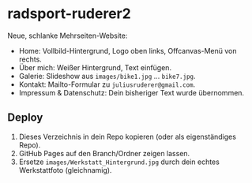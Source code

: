 # radsport-ruderer2

Neue, schlanke Mehrseiten-Website:

- Home: Vollbild-Hintergrund, Logo oben links, Offcanvas-Menü von rechts.
- Über mich: Weißer Hintergrund, Text einfügen.
- Galerie: Slideshow aus `images/bike1.jpg` … `bike7.jpg`.
- Kontakt: Mailto-Formular zu `juliusruderer@gmail.com`.
- Impressum & Datenschutz: Dein bisheriger Text wurde übernommen.

## Deploy

1. Dieses Verzeichnis in dein Repo kopieren (oder als eigenständiges Repo).
2. GitHub Pages auf den Branch/Ordner zeigen lassen.
3. Ersetze `images/Werkstatt_Hintergrund.jpg` durch dein echtes Werkstattfoto (gleichnamig).
